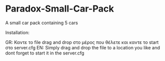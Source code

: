 # Paradox-Small-Car-Pack
 A small car pack containing 5 cars

Installation:

GR: Καντε το file drag and drop στο μέρος που θέλετε και καντε το start στο server.cfg
EN: Simply drag and drop the file to a location you like and dont forget to start it in the server.cfg
 
